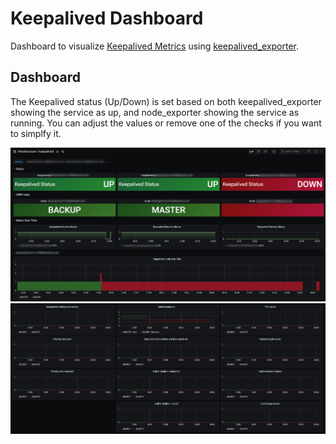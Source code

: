 
# Keepalived Dashboard
Dashboard to visualize [Keepalived Metrics](https://https://keepalived.org/) using [keepalived_exporter](https://github.com/gen2brain/keepalived_exporter).

## Dashboard
The Keepalived status (Up/Down) is set based on both keepalived_exporter showing the service as up, and node_exporter showing the service as running. You can adjust the values or remove one of the checks if you want to simplfy it.

![Keepalived Dashboard](./grafana-keepalived_exporter01.png)
![Keepalived Dashboard](./grafana-keepalived_exporter02.png)
